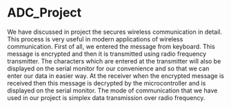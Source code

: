 # ADC_Project
We have discussed in project the secures wireless communication in detail. 
This process is very useful in modern applications of wireless communication. 
First of all, we entered the message from keyboard. 
This message is encrypted and then it is transmitted using radio frequency transmitter. 
The characters which are entered at the transmitter will also be displayed on the serial monitor for our convenience and so that we can enter our data in easier way. 
At the receiver when the encrypted message is received then this message is decrypted by the microcontroller and is displayed on the serial monitor.
The mode of communication that we have used in our project is simplex data transmission over radio frequency.
